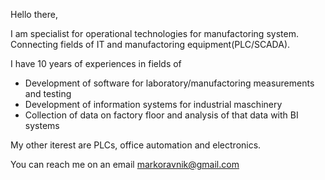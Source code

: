 Hello there,

I am specialist for operational technologies for manufactoring system.
Connecting fields of IT and manufactoring equipment(PLC/SCADA).

I have 10 years of experiences in fields of

- Development of software for laboratory/manufactoring measurements and testing
- Development of information systems for industrial maschinery
- Collection of data on factory floor and analysis of that data with BI systems

My other iterest are PLCs, office automation and electronics.

You can reach me on an email
markoravnik@gmail.com
